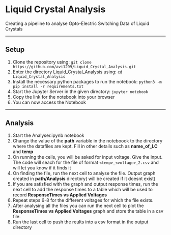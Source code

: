 # Liquid Crystal Analysis
Creating a pipeline to analyse Opto-Electric Switching Data of Liquid Crystals
___

## Setup
1. Clone the repository using: ```git clone https://github.com/avi1299/Liquid_Crystal_Analysis.git```
2. Enter the directory Liquid_Crystal_Analysis using: ```cd Liquid_Crystal_Analysis ```
3. Install the necessary python packages to run the notebook: ```python3 -m pip install -r requirements.txt```
4. Start the Jupyter Server in the given directory: ```jupyter notebook```
5. Copy the link for the notebook into your browser
7. You can now access the Notebook
___

## Analysis
1. Start the Analyser.ipynb notebook
2. Change the value of the **path** variable in the noteboook to the directory where the datafiles are kept. Fill in other details such as **name_of_LC** and **temp**
3. On running the cells, you will be asked for input voltage. Give the input. The code will seach for the file of format ```<temp>_<voltage>_2.csv``` and will let you know if it finds it
4. On finding the file, run the next cell to analyse the file. Output graph created in **path/Analysis** directory( will be created if it doesnt exist)
5. If you are satisfied with the graph and output response times, run the next cell to add the response times to a table which will be used to record **ResponseTimes vs Applied Voltages**
6. Repeat steps 6-8 for the different voltages for which the file exists.
7. After analysing all the files you can run the next cell to plot the **ResponseTimes vs Applied Voltages** graph and store the table in a csv file.
8. Run the last cell to push the reults into a csv format in the output directory
